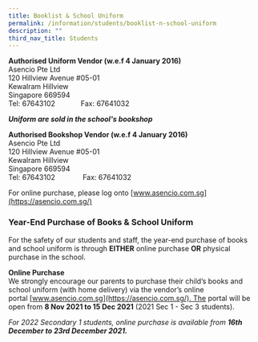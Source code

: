 ```yaml
---
title: Booklist & School Uniform
permalink: /information/students/booklist-n-school-uniform
description: ""
third_nav_title: Students
---
```

**Authorised Uniform Vendor (w.e.f 4 January 2016)** <br>
Asencio Pte Ltd <br>
120 Hillview Avenue #05-01 <br>
Kewalram Hillview <br>
Singapore 669594 <br>
Tel: 67643102             Fax: 67641032  

***Uniform are sold in the school's bookshop***

**Authorised Bookshop Vendor (w.e.f 4 January 2016)** <br>
Asencio Pte Ltd <br>
120 Hillview Avenue #05-01 <br>
Kewalram Hillview <br>
Singapore 669594 <br>
Tel: 67643102              Fax: 67641032   
  
For online purchase, please log onto [www.asencio.com.sg](https://asencio.com.sg/)

### Year-End Purchase of Books & School Uniform   

For the safety of our students and staff, the year-end purchase of books and school uniform is through **EITHER** online purchase **OR** physical purchase in the school.

**Online Purchase** <br>
We strongly encourage our parents to purchase their child’s books and school uniform (with home delivery) via the vendor’s online portal [www.asencio.com.sg](https://asencio.com.sg/). The portal will be open from **8 Nov 2021 to 15 Dec 2021** (2021 Sec 1 - Sec 3 students).

*For 2022 Secondary 1 students, online purchase is available from **16th December to 23rd December 2021.***
